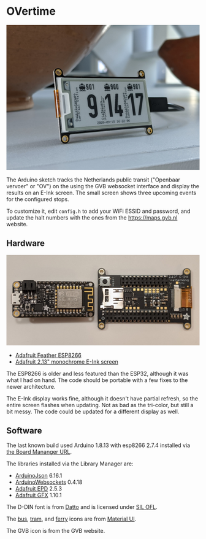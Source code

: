 # OVertime

![Image of the public transit tracker on a counter](images/header.jpg)

The Arduino sketch tracks the Netherlands public transit
("Openbaar vervoer" or "OV") on the using the GVB websocket interface
and display the results on an E-Ink screen.  The small screen shows
three upcoming events for the configured stops.

To customize it, edit `config.h` to add your WiFi ESSID and password,
and update the halt numbers with the ones from the https://maps.gvb.nl
website.

## Hardware
![ESP8266 and E-Ink board together](images/hardware.jpg)

* [Adafruit Feather ESP8266](https://www.adafruit.com/product/3046)
* [Adafruit 2.13" monochrome E-Ink screen](https://www.adafruit.com/product/4195)

The ESP8266 is older and less featured than the ESP32, although it was
what I had on hand.  The code should be portable with a few fixes to the
newer architecture.

The E-Ink display works fine, although it doesn't have partial refresh,
so the entire screen flashes when updating.  Not as bad as the tri-color,
but still a bit messy.  The code could be updated for a different display
as well.

## Software

The last known build used Arduino 1.8.13 with esp8266 2.7.4 installed
via [the Board Mananger URL](https://arduino.esp8266.com/stable/package_esp8266com_index.json).

The libraries installed via the Library Manager are:

* [ArduinoJson](https://arduinojson.org/) 6.16.1
* [ArduinoWebsockets](https://github.com/gilmaimon/ArduinoWebsockets) 0.4.18
* [Adafruit EPD](https://github.com/adafruit/Adafruit_EPD) 2.5.3
* [Adafruit GFX](https://github.com/adafruit/Adafruit-GFX-Library) 1.10.1

The D-DIN font is from [Datto](https://www.1001fonts.com/d-din-font.html)
and is licensed under [SIL OFL](http://scripts.sil.org/OFL).

The [bus](https://www.materialui.co/icon/directions-bus), [tram](https://www.materialui.co/icon/directions-train), and [ferry](https://www.materialui.co/icon/directions-ferry) icons are from [Material UI](https://github.com/google/material-design-icons).

The GVB icon is from the GVB website.
